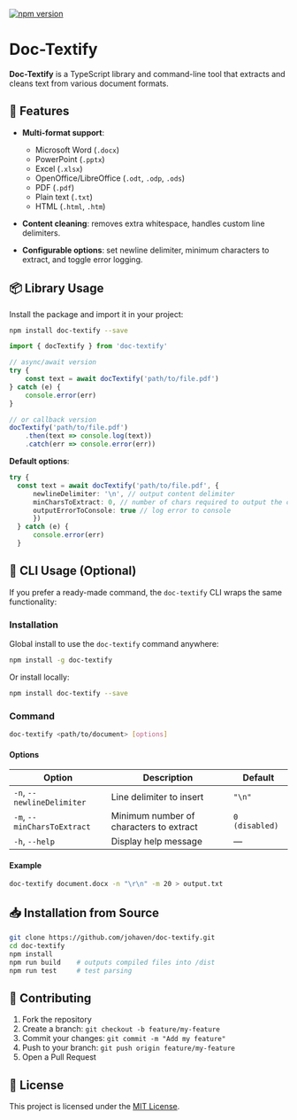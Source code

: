 [![npm version](https://img.shields.io/npm/v/doc-textify.svg)](https://www.npmjs.com/package/doc-textify)

# Doc-Textify

**Doc-Textify** is a TypeScript library and command-line tool that extracts and cleans text from various document formats. 


## 🚀 Features

* **Multi-format support**:

    * Microsoft Word (`.docx`)
    * PowerPoint (`.pptx`)
    * Excel (`.xlsx`)
    * OpenOffice/LibreOffice (`.odt`, `.odp`, `.ods`)
    * PDF (`.pdf`)
    * Plain text (`.txt`)
    * HTML (`.html`, `.htm`)
* **Content cleaning**: removes extra whitespace, handles custom line delimiters.
* **Configurable options**: set newline delimiter, minimum characters to extract, and toggle error logging.

## 📦 Library Usage

Install the package and import it in your project:

```bash
npm install doc-textify --save
```

```ts
import { docTextify } from 'doc-textify'

// async/await version
try {
    const text = await docTextify('path/to/file.pdf')
} catch (e) {
    console.error(err)
}

// or callback version
docTextify('path/to/file.pdf')
    .then(text => console.log(text))
    .catch(err => console.error(err))
```

**Default options**:
  ```ts
  try {
    const text = await docTextify('path/to/file.pdf', {
        newlineDelimiter: '\n', // output content delimiter
        minCharsToExtract: 0, // number of chars required to output the content, default disabled (0)
        outputErrorToConsole: true // log error to console
        })
    } catch (e) {
        console.error(err)
    }
  ```

## 🚀 CLI Usage (Optional)

If you prefer a ready-made command, the `doc-textify` CLI wraps the same functionality:

### Installation

Global install to use the `doc-textify` command anywhere:

```bash
npm install -g doc-textify
```

Or install locally:

```bash
npm install doc-textify --save
```

### Command

```bash
doc-textify <path/to/document> [options]
```

#### Options

| Option                                               | Description                             | Default                   |
| ---------------------------------------------------- | --------------------------------------- |---------------------------|
| <code>-n</code>, <code>--newlineDelimiter</code>     | Line delimiter to insert                | <code>"\n"</code>         |
| <code>-m</code>, <code>--minCharsToExtract</code>    | Minimum number of characters to extract | <code>0 (disabled)</code> |
| <code>-h</code>, <code>--help</code>                 | Display help message                    | —                         |

#### Example

```bash
doc-textify document.docx -n "\r\n" -m 20 > output.txt
```

## 📥 Installation from Source

```bash
git clone https://github.com/johaven/doc-textify.git
cd doc-textify
npm install
npm run build    # outputs compiled files into /dist
npm run test     # test parsing
```

## 🤝 Contributing

1. Fork the repository
2. Create a branch: `git checkout -b feature/my-feature`
3. Commit your changes: `git commit -m "Add my feature"`
4. Push to your branch: `git push origin feature/my-feature`
5. Open a Pull Request

## 📄 License

This project is licensed under the [MIT License](./LICENSE).